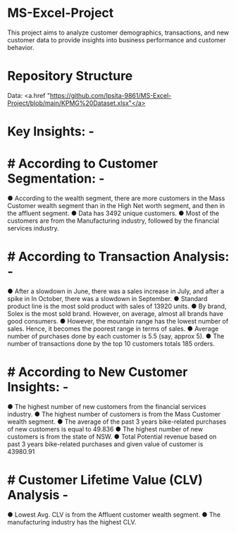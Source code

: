 # MS-Excel-Project
This project aims to analyze customer demographics, transactions, and new customer data to provide insights into business performance and customer behavior.

# Repository Structure

Data: <a.href "https://github.com/Ipsita-9861/MS-Excel-Project/blob/main/KPMG%20Dataset.xlsx"</a>

# Key Insights: -  

# # According to Customer Segmentation: - 
● According to the wealth segment, there are more customers in the Mass Customer wealth segment than in the High Net worth segment, and then in the affluent segment. 
● Data has 3492 unique customers. 
● Most of the customers are from the Manufacturing industry, followed by the financial services industry. 

# # According to Transaction Analysis: - 

● After a slowdown in June, there was a sales increase in July, and after a spike in 
In October, there was a slowdown in September. 
● Standard product line is the most sold product with sales of 13920 units. 
● By brand, Solex is the most sold brand. However, on average, almost all brands have good consumers. 
● However, the mountain range has the lowest number of sales. Hence, it becomes the poorest range in terms of sales. 
● Average number of purchases done by each customer is 5.5 (say, approx 5). 
● The number of transactions done by the top 10 customers totals 185 orders. 

# # According to New Customer Insights: -

● The highest number of new customers from the financial services industry. 
● The highest number of customers is from the Mass Customer wealth segment. 
● The average of the past 3 years bike-related purchases of new customers is equal to 49.836 
● The highest number of new customers is from the state of NSW. 
● Total Potential revenue based on past 3 years bike-related purchases and given value of customer is 43980.91

# # Customer Lifetime Value (CLV) Analysis - 

● Lowest Avg. CLV is from the Affluent customer wealth segment. 
● The manufacturing industry has the highest CLV.


